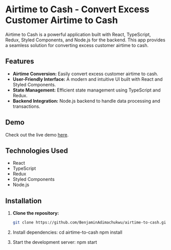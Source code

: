 # Airtime to Cash - Convert Excess Customer Airtime to Cash

Airtime to Cash is a powerful application built with React, TypeScript, Redux, Styled Components, and Node.js for the backend. This app provides a seamless solution for converting excess customer airtime to cash.

## Features

- **Airtime Conversion:** Easily convert excess customer airtime to cash.
- **User-Friendly Interface:** A modern and intuitive UI built with React and Styled Components.
- **State Management:** Efficient state management using TypeScript and Redux.
- **Backend Integration:** Node.js backend to handle data processing and transactions.

## Demo

Check out the live demo [here](https://airtimetocashpodg.netlify.app/).

## Technologies Used

- React
- TypeScript
- Redux
- Styled Components
- Node.js

## Installation

1. **Clone the repository:**

   ```bash
   git clone https://github.com/BenjaminAdimachukwu/airtime-to-cash.git

2. Install dependencies:
   cd airtime-to-cash
   npm install

3. Start the development server:
   npm start


